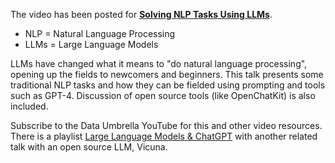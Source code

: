 The video has been posted for **[Solving NLP Tasks Using LLMs](https://youtu.be/gP2gr0d0Q28)**.

- NLP = Natural Language Processing
- LLMs = Large Language Models

LLMs have changed what it means to "do natural language processing", opening up the fields to newcomers and beginners. This talk presents some traditional NLP tasks and how they can be fielded using prompting and tools such as GPT-4. Discussion of open source tools (like OpenChatKit) is also included.

Subscribe to the Data Umbrella YouTube for this and other video resources. There is a playlist [Large Language Models & ChatGPT](https://www.youtube.com/playlist?list=PLBKcU7Ik-ir9vfSnBpajZJDYhuDgpmViJ) with another related talk with an open source LLM, Vicuna.
